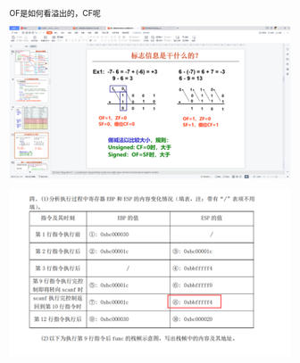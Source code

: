 OF是如何看溢出的，CF呢

![image-20220703095510602](笔记图片/image-20220703095510602.png)

![image-20220703192409156](笔记图片/image-20220703192409156.png)
